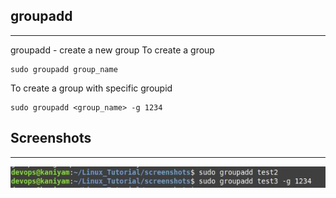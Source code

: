 ## groupadd
************

groupadd - create a new group
To create a group

```
sudo groupadd group_name
```
To create a group with specific groupid
```
sudo groupadd <group_name> -g 1234
```
## Screenshots
******************
![groupadd](screenshots/groupadd.jpg)
